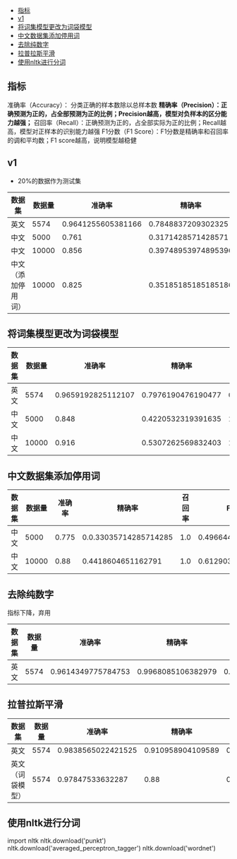 <!-- TOC -->
  * [指标](#指标)
  * [v1](#v1)
  * [将词集模型更改为词袋模型](#将词集模型更改为词袋模型)
  * [中文数据集添加停用词](#中文数据集添加停用词)
  * [去除纯数字](#去除纯数字)
  * [拉普拉斯平滑](#拉普拉斯平滑)
  * [使用nltk进行分词](#使用nltk进行分词)
<!-- TOC -->

## 指标

准确率（Accuracy）： 分类正确的样本数除以总样本数
**精确率（Precision）：正确预测为正的，占全部预测为正的比例；Precision越高，模型对负样本的区分能力越强；**
召回率（Recall）：正确预测为正的，占全部实际为正的比例；Recall越高，模型对正样本的识别能力越强
F1分数（F1 Score）：F1分数是精确率和召回率的调和平均数；F1 score越高，说明模型越稳健

## v1

- 20%的数据作为测试集

| 数据集       | 数据量   | 准确率                | 精确率                 | 召回率                | F1分数                |
|-----------|-------|--------------------|---------------------|--------------------|---------------------|
| 英文        | 5574  | 0.9641255605381166 | 0.7848837209302325  | 0.9782608695652174 | 0.8709677419354839  |
| 中文        | 5000  | 0.761              | 0.3171428571428571  | 1.0                | 0.48156182212581344 |
| 中文        | 10000 | 0.856              | 0.39748953974895396 | 1.0                | 0.5688622754491018  |
| 中文（添加停用词） | 10000 | 0.825              | 0.35185185185185186 | 1.0                | 0.5205479452054794  |

## 将词集模型更改为词袋模型

| 数据集 | 数据量   | 准确率                | 精确率                | 召回率                | F1分数               |
|-----|-------|--------------------|--------------------|--------------------|--------------------|
| 英文  | 5574  | 0.9659192825112107 | 0.7976190476190477 | 0.9710144927536232 | 0.8758169934640523 |
| 中文  | 5000  | 0.848              | 0.4220532319391635 | 1.0                | 0.5935828877005348 |
| 中文  | 10000 | 0.916              | 0.5307262569832403 | 1.0                | 0.6934306569343066 |

## 中文数据集添加停用词

| 数据集 | 数据量   | 准确率   | 精确率                   | 召回率 | F1分数               |
|-----|-------|-------|-----------------------|-----|--------------------|
| 中文  | 5000  | 0.775 | 0.0.33035714285714285 | 1.0 | 0.4966442953020134 |
| 中文  | 10000 | 0.88  | 0.4418604651162791    | 1.0 | 0.6129032258064516 |

## 去除纯数字

指标下降，弃用

| 数据集 | 数据量  | 准确率                | 精确率                | 召回率                | F1分数               |
|-----|------|--------------------|--------------------|--------------------|--------------------|
| 英文  | 5574 | 0.9614349775784753 | 0.9968085106382979 | 0.9590583418628454 | 0.9775691184141888 |

## 拉普拉斯平滑

| 数据集      | 数据量  | 准确率                | 精确率               | 召回率                | F1分数               |
|----------|------|--------------------|-------------------|--------------------|--------------------|
| 英文       | 5574 | 0.9838565022421525 | 0.910958904109589 | 0.9637681159420289 | 0.9366197183098591 |
| 英文（词袋模型） | 5574 | 0.97847533632287   | 0.88              | 0.9565217391304348 | 0.9166666666666666 |

## 使用nltk进行分词

import nltk
nltk.download('punkt')
nltk.download('averaged_perceptron_tagger')
nltk.download('wordnet')
